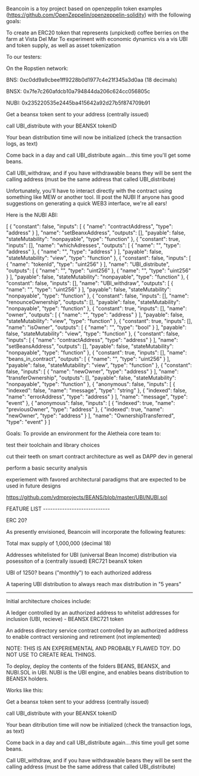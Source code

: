 Beancoin is a toy project based on openzepplin token examples (https://github.com/OpenZeppelin/openzeppelin-solidity) with the following goals:

To create an ERC20 token that represents (unpicked) coffee berries on the farm at Vista Del Mar
To experiment with economic dynamics vis a vis UBI and token supply, as well as asset tokenization

To our testers:

On the Ropstien network:

BNS: 0xc0dd9a9cbee1ff9228b0d1977c4e21f345a3d0aa  (18 decimals)

BNSX: 0x7fe7c260afdcb10a794844da206c624cc056805c

NUBI: 0x235220535e2445ba415642a92d27b5f874709b91

Get a beansx token sent to your address (centrally issued)

call UBI_distribute with your BEANSX tokenID

Your bean distribution time will now be initialized (check the transaction logs, as text)

Come back in a day and call UBI_distribute again....this time you'll get some beans.

Call UBI_withdraw, and if you have withdrawable beans they will be sent the calling address (must be the same address that called UBI_distribute)

Unfortunately, you'll have to interact directly with the contract using something like MEW or another tool. Ill post the NUBI If anyone has good suggestions on generating a quick WEB3 interface, we're all ears!

Here is the NUBI ABI:

[
	{
		"constant": false,
		"inputs": [
			{
				"name": "contractAddress",
				"type": "address"
			}
		],
		"name": "setBeanxAddress",
		"outputs": [],
		"payable": false,
		"stateMutability": "nonpayable",
		"type": "function"
	},
	{
		"constant": true,
		"inputs": [],
		"name": "whichAdresses",
		"outputs": [
			{
				"name": "",
				"type": "address"
			},
			{
				"name": "",
				"type": "address"
			}
		],
		"payable": false,
		"stateMutability": "view",
		"type": "function"
	},
	{
		"constant": false,
		"inputs": [
			{
				"name": "tokenId",
				"type": "uint256"
			}
		],
		"name": "UBI_distribute",
		"outputs": [
			{
				"name": "",
				"type": "uint256"
			},
			{
				"name": "",
				"type": "uint256"
			}
		],
		"payable": false,
		"stateMutability": "nonpayable",
		"type": "function"
	},
	{
		"constant": false,
		"inputs": [],
		"name": "UBI_withdraw",
		"outputs": [
			{
				"name": "",
				"type": "uint256"
			}
		],
		"payable": false,
		"stateMutability": "nonpayable",
		"type": "function"
	},
	{
		"constant": false,
		"inputs": [],
		"name": "renounceOwnership",
		"outputs": [],
		"payable": false,
		"stateMutability": "nonpayable",
		"type": "function"
	},
	{
		"constant": true,
		"inputs": [],
		"name": "owner",
		"outputs": [
			{
				"name": "",
				"type": "address"
			}
		],
		"payable": false,
		"stateMutability": "view",
		"type": "function"
	},
	{
		"constant": true,
		"inputs": [],
		"name": "isOwner",
		"outputs": [
			{
				"name": "",
				"type": "bool"
			}
		],
		"payable": false,
		"stateMutability": "view",
		"type": "function"
	},
	{
		"constant": false,
		"inputs": [
			{
				"name": "contractAddress",
				"type": "address"
			}
		],
		"name": "setBeansAddress",
		"outputs": [],
		"payable": false,
		"stateMutability": "nonpayable",
		"type": "function"
	},
	{
		"constant": true,
		"inputs": [],
		"name": "beans_in_contract",
		"outputs": [
			{
				"name": "",
				"type": "uint256"
			}
		],
		"payable": false,
		"stateMutability": "view",
		"type": "function"
	},
	{
		"constant": false,
		"inputs": [
			{
				"name": "newOwner",
				"type": "address"
			}
		],
		"name": "transferOwnership",
		"outputs": [],
		"payable": false,
		"stateMutability": "nonpayable",
		"type": "function"
	},
	{
		"anonymous": false,
		"inputs": [
			{
				"indexed": false,
				"name": "message",
				"type": "string"
			},
			{
				"indexed": false,
				"name": "errorAddress",
				"type": "address"
			}
		],
		"name": "message",
		"type": "event"
	},
	{
		"anonymous": false,
		"inputs": [
			{
				"indexed": true,
				"name": "previousOwner",
				"type": "address"
			},
			{
				"indexed": true,
				"name": "newOwner",
				"type": "address"
			}
		],
		"name": "OwnershipTransferred",
		"type": "event"
	}
]

Goals: To provide an environment for the Aletheia core team to:

test their toolchain and library choices
  
cut their teeth on smart contract architecture as well as DAPP dev in general
  
perform a basic security analysis
  
experiement with favored architectural paradigms that are expected to be used in future designs
  
https://github.com/vdmprojects/BEANS/blob/master/UBI/NUBI.sol
  
  
  
FEATURE LIST ---------------------------- 

ERC 20?

As presently envisioned, Beancoin will incorporate the following features:

  Total max supply of 1,000,000 (decimal 18)
  
  Addresses whitelisted for UBI (universal Bean Income) distribution via posessiton of a (centrally issued) ERC721 beansX token

  UBI of 1250? beans ("monthly") to each authorized address
  
  A tapering UBI distribution to always reach max distribution in "5 years"
  
-----------------------------  
Initial architecture choices include:

  A ledger controlled by an authorized address to whitelist addresses for inclusion (UBI, recieve) - BEANSX ERC721 token

  An address directory service contract controlled by an authorized address to enable contract versioning and retirement (not implemented)
  

    
    
NOTE: THIS IS AN EXPERIEMENTAL AND PROBABLY FLAWED TOY. DO NOT USE TO CREATE REAL THINGS.    
    
    
To deploy, deploy the contents of the folders BEANS, BEANSX, and NUBI.SOL in UBI. 
NUBI is the UBI engine, and enables beans distribution to BEANSX holders.

Works like this:

Get a beansx token sent to your address (centrally issued)

call UBI_distribute with your BEANSX tokenID

Your bean ditribution time will now be initialized (check the transaction logs, as text)

Come back in a day and call UBI_distribute again....this time youll get some beans.

Call UBI_withdraw, and if you have withdrawable beans they will be sent the calling address (must be the same address that called UBI_distribute)
    
  
  
  
  
  
  

